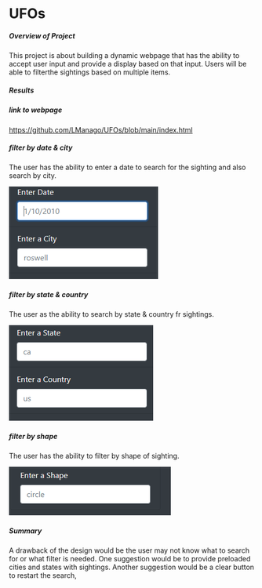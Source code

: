 # UFOs

##### Overview of Project

This project is about building a dynamic webpage that has the ability to accept user input and provide a display based on that input. Users will be able to filterthe sightings based on multiple items.

##### Results

##### link to webpage
https://github.com/LManago/UFOs/blob/main/index.html

##### filter by date & city

The user has the ability to enter a date to search for the sighting and also search by city.

![Image of Filtercity&date](https://github.com/LManago/UFOs/blob/main/static/Images/Filter%20city%20%26%20date.PNG)


##### filter by state & country

The user as the ability to search by state & country fr sightings.

![Image of Filter state&country](https://github.com/LManago/UFOs/blob/main/static/Images/filter%20state%20%26%20country.PNG)

##### filter by shape

The user has the ability to filter by shape of sighting.

![Image of filter shape](https://github.com/LManago/UFOs/blob/main/static/Images/filter%20shape.PNG)

##### Summary

A drawback of the design would be the user may not know what to search for or what filter is needed. One suggestion would be to provide preloaded cities and states with sightings. Another suggestion would be a clear button to restart the search,


